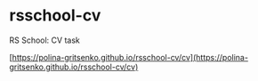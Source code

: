 # rsschool-cv
RS School: CV task

[https://polina-gritsenko.github.io/rsschool-cv/cv](https://polina-gritsenko.github.io/rsschool-cv/cv)